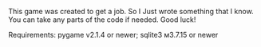 This game was created to get a job. 
So I Just wrote something that I know.
You can take any parts of the code if needed. 
Good luck! 

Requirements:
pygame v2.1.4 or newer;
sqlite3 м3.7.15 or newer
